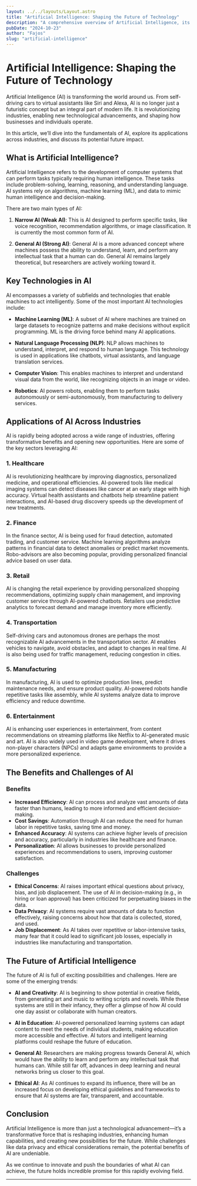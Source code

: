 ```yaml
---
layout: ../../layouts/Layout.astro
title: "Artificial Intelligence: Shaping the Future of Technology"
description: "A comprehensive overview of Artificial Intelligence, its impact on industries, and how it's revolutionizing the future of technology."
pubDate: "2024-10-23"
author: "Fajos"
slug: "artificial-intelligence"
---
```


# Artificial Intelligence: Shaping the Future of Technology

Artificial Intelligence (AI) is transforming the world around us. From self-driving cars to virtual assistants like Siri and Alexa, AI is no longer just a futuristic concept but an integral part of modern life. It is revolutionizing industries, enabling new technological advancements, and shaping how businesses and individuals operate.

In this article, we’ll dive into the fundamentals of AI, explore its applications across industries, and discuss its potential future impact.

## What is Artificial Intelligence?

Artificial Intelligence refers to the development of computer systems that can perform tasks typically requiring human intelligence. These tasks include problem-solving, learning, reasoning, and understanding language. AI systems rely on algorithms, machine learning (ML), and data to mimic human intelligence and decision-making.

There are two main types of AI:

1. **Narrow AI (Weak AI)**: This is AI designed to perform specific tasks, like voice recognition, recommendation algorithms, or image classification. It is currently the most common form of AI.
  
2. **General AI (Strong AI)**: General AI is a more advanced concept where machines possess the ability to understand, learn, and perform any intellectual task that a human can do. General AI remains largely theoretical, but researchers are actively working toward it.

## Key Technologies in AI

AI encompasses a variety of subfields and technologies that enable machines to act intelligently. Some of the most important AI technologies include:

- **Machine Learning (ML)**: A subset of AI where machines are trained on large datasets to recognize patterns and make decisions without explicit programming. ML is the driving force behind many AI applications.
  
- **Natural Language Processing (NLP)**: NLP allows machines to understand, interpret, and respond to human language. This technology is used in applications like chatbots, virtual assistants, and language translation services.
  
- **Computer Vision**: This enables machines to interpret and understand visual data from the world, like recognizing objects in an image or video.
  
- **Robotics**: AI powers robots, enabling them to perform tasks autonomously or semi-autonomously, from manufacturing to delivery services.

## Applications of AI Across Industries

AI is rapidly being adopted across a wide range of industries, offering transformative benefits and opening new opportunities. Here are some of the key sectors leveraging AI:

### 1. **Healthcare**
AI is revolutionizing healthcare by improving diagnostics, personalized medicine, and operational efficiencies. AI-powered tools like medical imaging systems can detect diseases like cancer at an early stage with high accuracy. Virtual health assistants and chatbots help streamline patient interactions, and AI-based drug discovery speeds up the development of new treatments.

### 2. **Finance**
In the finance sector, AI is being used for fraud detection, automated trading, and customer service. Machine learning algorithms analyze patterns in financial data to detect anomalies or predict market movements. Robo-advisors are also becoming popular, providing personalized financial advice based on user data.

### 3. **Retail**
AI is changing the retail experience by providing personalized shopping recommendations, optimizing supply chain management, and improving customer service through AI-powered chatbots. Retailers use predictive analytics to forecast demand and manage inventory more efficiently.

### 4. **Transportation**
Self-driving cars and autonomous drones are perhaps the most recognizable AI advancements in the transportation sector. AI enables vehicles to navigate, avoid obstacles, and adapt to changes in real time. AI is also being used for traffic management, reducing congestion in cities.

### 5. **Manufacturing**
In manufacturing, AI is used to optimize production lines, predict maintenance needs, and ensure product quality. AI-powered robots handle repetitive tasks like assembly, while AI systems analyze data to improve efficiency and reduce downtime.

### 6. **Entertainment**
AI is enhancing user experiences in entertainment, from content recommendations on streaming platforms like Netflix to AI-generated music and art. AI is also widely used in video game development, where it drives non-player characters (NPCs) and adapts game environments to provide a more personalized experience.

## The Benefits and Challenges of AI

### Benefits

- **Increased Efficiency**: AI can process and analyze vast amounts of data faster than humans, leading to more informed and efficient decision-making.
- **Cost Savings**: Automation through AI can reduce the need for human labor in repetitive tasks, saving time and money.
- **Enhanced Accuracy**: AI systems can achieve higher levels of precision and accuracy, particularly in industries like healthcare and finance.
- **Personalization**: AI allows businesses to provide personalized experiences and recommendations to users, improving customer satisfaction.

### Challenges

- **Ethical Concerns**: AI raises important ethical questions about privacy, bias, and job displacement. The use of AI in decision-making (e.g., in hiring or loan approval) has been criticized for perpetuating biases in the data.
- **Data Privacy**: AI systems require vast amounts of data to function effectively, raising concerns about how that data is collected, stored, and used.
- **Job Displacement**: As AI takes over repetitive or labor-intensive tasks, many fear that it could lead to significant job losses, especially in industries like manufacturing and transportation.

## The Future of Artificial Intelligence

The future of AI is full of exciting possibilities and challenges. Here are some of the emerging trends:

- **AI and Creativity**: AI is beginning to show potential in creative fields, from generating art and music to writing scripts and novels. While these systems are still in their infancy, they offer a glimpse of how AI could one day assist or collaborate with human creators.
  
- **AI in Education**: AI-powered personalized learning systems can adapt content to meet the needs of individual students, making education more accessible and effective. AI tutors and intelligent learning platforms could reshape the future of education.
  
- **General AI**: Researchers are making progress towards General AI, which would have the ability to learn and perform any intellectual task that humans can. While still far off, advances in deep learning and neural networks bring us closer to this goal.

- **Ethical AI**: As AI continues to expand its influence, there will be an increased focus on developing ethical guidelines and frameworks to ensure that AI systems are fair, transparent, and accountable.

## Conclusion

Artificial Intelligence is more than just a technological advancement—it’s a transformative force that is reshaping industries, enhancing human capabilities, and creating new possibilities for the future. While challenges like data privacy and ethical considerations remain, the potential benefits of AI are undeniable.

As we continue to innovate and push the boundaries of what AI can achieve, the future holds incredible promise for this rapidly evolving field.

---
